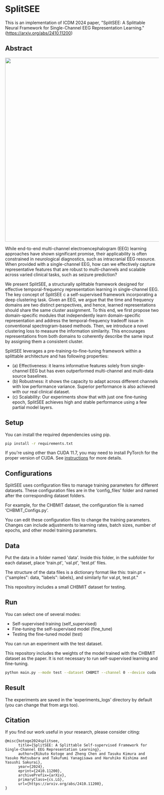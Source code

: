 # SplitSEE
This is an implementation of ICDM 2024 paper, "SplitSEE: A Splittable Neural Framework for Single-Channel EEG Representation Learning." (https://arxiv.org/abs/2410.11200)

## Abstract
<p align="center">
<img src="misc/overview.png" width="600" class="center">
</p>

While end-to-end multi-channel electroencephalogram (EEG) learning approaches have shown significant promise, their applicability is often constrained in neurological diagnostics, such as intracranial EEG resource.
When provided with a single-channel EEG, how can we effectively capture representative features that are robust to multi-channels and scalable across varied clinical tasks, such as seizure prediction?

We present SplitSEE, a structurally splittable framework designed for effective temporal-frequency representation learning in single-channel EEG.
The key concept of SplitSEE c a self-supervised framework incorporating a deep clustering task. 
Given an EEG, we argue that the time and frequency domains are two distinct perspectives, and hence, learned representations should share the same cluster assignment.
To this end, we first propose two domain-specific modules that independently learn domain-specific representation and address the temporal-frequency tradeoff issue in conventional spectrogram-based methods. 
Then, we introduce a novel clustering loss to measure the information similarity.
This encourages representations from both domains to coherently describe the same input by assigning them a consistent cluster. 

SplitSEE leverages a pre-training-to-fine-tuning framework within a splittable architecture and has following properties:
- (a) Effectiveness: it learns informative features solely from single-channel EEG but has even outperformed multi-channel and multi-data source baselines.
- (b) Robustness: it shows the capacity to adapt across different channels with low performance variance. Superior performance is also achieved with our real clinical dataset.
- (c) Scalability: Our experiments show that with just one fine-tuning epoch, SplitSEE achieves high and stable performance using a few partial model layers.

## Setup

You can install the required dependencies using pip.

```bash
pip install -r requirements.txt
```

If you're using other than CUDA 11.7, you may need to install PyTorch for the proper version of CUDA. See [instructions](https://pytorch.org/get-started/locally/) for more details.


## Configurations
SplitSEE uses configuration files to manage training parameters for different datasets. 
These configuration files are in the ‘config_files’ folder and named after the corresponding dataset folders. 

For example, for the CHBMIT dataset, the configuration file is named ‘CHBMIT_Configs.py’. 

You can edit these configuration files to change the training parameters.
Changes can include adjustments to learning rates, batch sizes, number of epochs, and other model training parameters.

## Data
Put the data in a folder named 'data'. 
Inside this folder, in the subfolder for each dataset, place 'train.pt', 'val.pt', 'test.pt' files. 

The structure of the data files is a dictionary format like this: train.pt = {"samples": data, "labels": labels}, and similarly for val.pt, test.pt."

This repository includes a small CHBMIT dataset for testing.

## Run
You can select one of several modes:
 - Self-supervised training (self_supervised)
 - Fine-tuning the self-supervised model (fine_tune)
 - Testing the fine-tuned model (test)

You can run an experiment with the test dataset.

This repository includes the weights of the model trained with the CHBMIT dataset as the paper. 
It is not necessary to run self-supervised learning and fine-tuning.

```bash
python main.py --mode test --dataset CHBMIT --channel 0 --device cuda
```

## Result

The experiments are saved in the 'experiments_logs' directory by default (you can change that from args too).

## Citation
If you find our work useful in your research, please consider citing:
```
@misc{kotoge2024splitsee,
      title={SplitSEE: A Splittable Self-supervised Framework for Single-Channel EEG Representation Learning}, 
      author={Rikuto Kotoge and Zheng Chen and Tasuku Kimura and Yasuko Matsubara and Takufumi Yanagisawa and Haruhiko Kishima and Yasushi Sakurai},
      year={2024},
      eprint={2410.11200},
      archivePrefix={arXiv},
      primaryClass={cs.LG},
      url={https://arxiv.org/abs/2410.11200}, 
}

```

